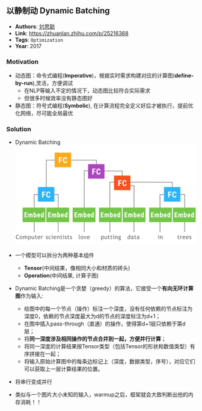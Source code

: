 ## 以静制动 Dynamic Batching
- **Authors**: [刘思聪](https://www.zhihu.com/people/Sicong_Liu/activities)
- **Link**: https://zhuanlan.zhihu.com/p/25216368
- **Tags**: `Optimization` 
- **Year**: 2017 

### Motivation
- 动态图：命令式编程(**Imperative**)，根据实时需求构建对应的计算图(**define-by-run**),灵活，方便调试
    - 在NLP等输入不定的情况下，动态图比较符合实际需求      
    - 但很多时候效率没有静态图好
- 静态图：符号式编程(**Symbolic**), 在计算流程完全定义好后才被执行，提前优化网络，尽可能全局最优  
  
### Solution
- Dynamic Batching
![](img/animation.gif)
- 一个模型可以拆分为两种基本组件
  - **Tensor**(中间结果，像相同大小和材质的砖头)
  - **Operation**(中间结果, 计算子图)
- Dynamic Batching是一个贪婪（greedy）的算法，它接受一个**有向无环计算图**作为输入:
  - 给图中的每一个节点（操作）标注一个深度，没有任何依赖的节点标注为深度0，依赖的节点深度最大为d的节点的深度标注为d+1；
  - 在图中插入pass-through（直通）的操作，使得第d+1层只依赖于第d层；
  - 将**同一深度涉及相同操作的节点合并到一起，方便并行计算**；
  - 将同一深度的计算结果按Tensor类型（包括Tensor的形状和数值类型）有序拼接在一起；
  - 将输入原始计算图中的每条边标记上（深度，数据类型，序号），对应它们可以获取上一层计算结果的位置。

- 将串行变成并行   
- 类似与一个图片大小未知的输入，warmup之后，框架就会大致判断出他的内存消耗！！    
